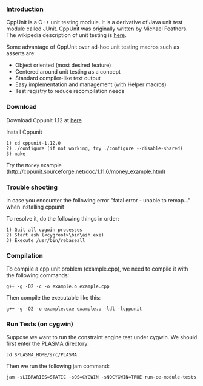 ### Introduction ###
CppUnit is a C++ unit testing module. It is a derivative of Java unit test module called JUnit. CppUnit was originally written by Michael Feathers. The wikipedia description of unit testing is [here](http://en.wikipedia.org/wiki/Unit_testing).

Some advantage of CppUnit over ad-hoc unit testing macros such as asserts are:

  * Object oriented (most desired feature)
  * Centered around unit testing as a concept
  * Standard compiler-like text output
  * Easy implementation and management (with Helper macros)
  * Test registry to reduce recompilation needs


### Download ###
Download Cppunit 1.12 at
[here](http://sourceforge.net/project/downloading.php?groupname=cppunit&filename=cppunit-1.12.0.tar.gz&use_mirror=internap)

Install Cppunit
```
1) cd cppunit-1.12.0
2) ./configure (if not working, try ./configure --disable-shared)
3) make
```

Try the `Money` example (http://cppunit.sourceforge.net/doc/1.11.6/money_example.html)

### Trouble shooting ###
in case you encounter the following error "fatal error - unable to remap..." when installing cppunit

To resolve it, do the following things in order:
```
1) Quit all cygwin processes 
2) Start ash (<cygroot>\bin\ash.exe) 
3) Execute /usr/bin/rebaseall 
```

### Compilation ###
To compile a cpp unit problem (example.cpp), we need to compile it with the following commands:
```
g++ -g -O2 -c -o example.o example.cpp
```

Then compile the executable like this:
```
g++ -g -O2 -o example.exe example.o -ldl -lcppunit
```


### Run Tests (on cygwin) ###
Suppose we want to run the constraint engine test under cygwin. We should first enter the PLASMA directory:
```
cd $PLASMA_HOME/src/PLASMA
```

Then we run the following jam command:
```
jam -sLIBRARIES=STATIC -sOS=CYGWIN -sNOCYGWIN=TRUE run-ce-module-tests
```